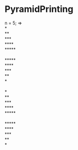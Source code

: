 # PyramidPrinting
n = 5; =>
<br>
\* <br>
** <br>
*** <br>
**** <br>
***** <br>
<br>
***** <br>
**** <br> 
*** <br>
** <br>
\* <br>
<br>
    \* <br>
   ** <br>
  *** <br>
 **** <br>
***** <br>
<br>
***** <br>
 **** <br>
  *** <br>
   ** <br>
    \* <br>
